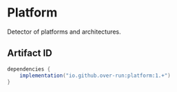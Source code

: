 # Platform

Detector of platforms and architectures.

## Artifact ID

```groovy
dependencies {
    implementation("io.github.over-run:platform:1.+")
}
```
